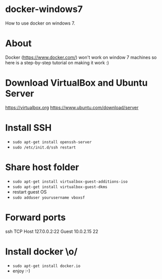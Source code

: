 # docker-windows7
How to use docker on windows 7.

# About
Docker (https://www.docker.com/) won't work on window 7 machines so here is a step-by-step tutorial on making it work :)

# Download VirtualBox and Ubuntu Server
https://virtualbox.org
https://www.ubuntu.com/download/server

# Install SSH
* `sudo apt-get install openssh-server`
* `sudo /etc/init.d/ssh restart` 

# Share host folder
* `sudo apt-get install virtualbox-guest-additions-iso`
* `sudo apt-get install virtualbox-guest-dkms`
* restart guest OS
* `sudo adduser yourusername vboxsf`

# Forward ports
ssh TCP Host 127.0.0.2:22 Guest 10.0.2.15 22

# Install docker \o/
* `sudo apt-get install docker.io`
* enjoy :-)
